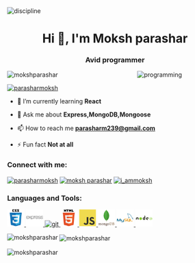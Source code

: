 <img align='center' width='100%' height='300' src='https://thestrive.co/wp-content/uploads/2023/01/mike-tyson-discipline-quote.jpg' alt='discipline'>
<h1 align="center">Hi 👋, I'm Moksh parashar</h1>
<h3 align="center">Avid programmer</h3>

<img align='right' alt='programming' width='200' src='https://media.tenor.com/C9qukZqPPS4AAAAC/coding-typing.gif'>

<p align="left"> <img src="https://komarev.com/ghpvc/?username=mokshparashar&label=Profile%20views&color=0e75b6&style=flat" alt="mokshparashar" /> </p>

<p align="left"> <a href="https://twitter.com/parasharmoksh" target="blank"><img src="https://img.shields.io/twitter/follow/parasharmoksh?logo=twitter&style=for-the-badge" alt="parasharmoksh" /></a> </p>

- 🌱 I’m currently learning **React**

- 💬 Ask me about **Express,MongoDB,Mongoose**

- 📫 How to reach me **parasharm239@gmail.com**

- ⚡ Fun fact **Not at all**

<h3 align="left">Connect with me:</h3>
<p align="left">
<a href="https://twitter.com/parasharmoksh" target="blank"><img align="center" src="https://raw.githubusercontent.com/rahuldkjain/github-profile-readme-generator/master/src/images/icons/Social/twitter.svg" alt="parasharmoksh" height="30" width="40" /></a>
<a href="https://linkedin.com/in/moksh parashar" target="blank"><img align="center" src="https://raw.githubusercontent.com/rahuldkjain/github-profile-readme-generator/master/src/images/icons/Social/linked-in-alt.svg" alt="moksh parashar" height="30" width="40" /></a>
<a href="https://instagram.com/i_ammoksh" target="blank"><img align="center" src="https://raw.githubusercontent.com/rahuldkjain/github-profile-readme-generator/master/src/images/icons/Social/instagram.svg" alt="i_ammoksh" height="30" width="40" /></a>
</p>

<h3 align="left">Languages and Tools:</h3>
<p align="left"> <a href="https://www.w3schools.com/css/" target="_blank" rel="noreferrer"> <img src="https://raw.githubusercontent.com/devicons/devicon/master/icons/css3/css3-original-wordmark.svg" alt="css3" width="40" height="40"/> </a> <a href="https://expressjs.com" target="_blank" rel="noreferrer"> <img src="https://raw.githubusercontent.com/devicons/devicon/master/icons/express/express-original-wordmark.svg" alt="express" width="40" height="40"/> </a> <a href="https://git-scm.com/" target="_blank" rel="noreferrer"> <img src="https://www.vectorlogo.zone/logos/git-scm/git-scm-icon.svg" alt="git" width="40" height="40"/> </a> <a href="https://www.w3.org/html/" target="_blank" rel="noreferrer"> <img src="https://raw.githubusercontent.com/devicons/devicon/master/icons/html5/html5-original-wordmark.svg" alt="html5" width="40" height="40"/> </a> <a href="https://developer.mozilla.org/en-US/docs/Web/JavaScript" target="_blank" rel="noreferrer"> <img src="https://raw.githubusercontent.com/devicons/devicon/master/icons/javascript/javascript-original.svg" alt="javascript" width="40" height="40"/> </a> <a href="https://www.mongodb.com/" target="_blank" rel="noreferrer"> <img src="https://raw.githubusercontent.com/devicons/devicon/master/icons/mongodb/mongodb-original-wordmark.svg" alt="mongodb" width="40" height="40"/> </a> <a href="https://www.mysql.com/" target="_blank" rel="noreferrer"> <img src="https://raw.githubusercontent.com/devicons/devicon/master/icons/mysql/mysql-original-wordmark.svg" alt="mysql" width="40" height="40"/> </a> <a href="https://nodejs.org" target="_blank" rel="noreferrer"> <img src="https://raw.githubusercontent.com/devicons/devicon/master/icons/nodejs/nodejs-original-wordmark.svg" alt="nodejs" width="40" height="40"/> </a> </p>

<p><img align="left" src="https://github-readme-stats.vercel.app/api/top-langs?username=mokshparashar&show_icons=true&locale=en&layout=compact" alt="mokshparashar" /></p>

<p>&nbsp;<img align="center" src="https://github-readme-stats.vercel.app/api?username=mokshparashar&show_icons=true&locale=en" alt="mokshparashar" /></p>

<p><img align="center" src="https://github-readme-streak-stats.herokuapp.com/?user=mokshparashar&" alt="mokshparashar" /></p>
